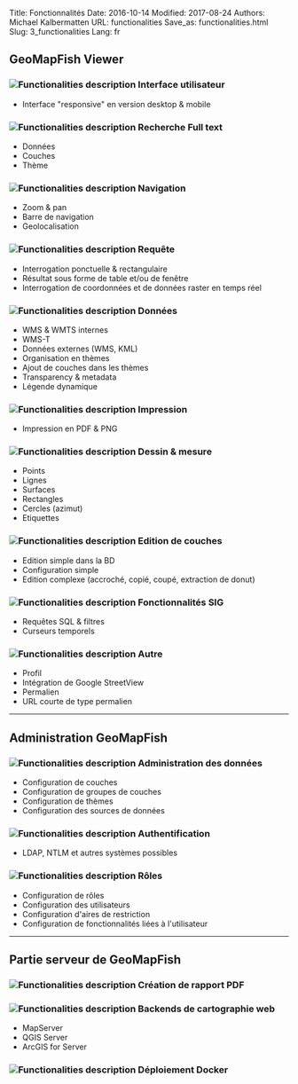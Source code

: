 Title: Fonctionnalités
Date: 2016-10-14
Modified: 2017-08-24
Authors: Michael Kalbermatten
URL: functionalities
Save_as: functionalities.html
Slug: 3_functionalities
Lang: fr

## GeoMapFish Viewer

### ![Functionalities description]({filename}/images/1_1_responsive.png) Interface utilisateur

* Interface "responsive" en version desktop & mobile

### ![Functionalities description]({filename}/images/1_2_search.png) Recherche Full text

* Données
* Couches
* Thème

### ![Functionalities description]({filename}/images/1_3_navigation.png) Navigation

* Zoom & pan
* Barre de navigation
* Geolocalisation

### ![Functionalities description]({filename}/images/1_4_query.png) Requête

* Interrogation ponctuelle & rectangulaire
* Résultat sous forme de table et/ou de fenêtre
* Interrogation de coordonnées et de données raster en temps réel

### ![Functionalities description]({filename}/images/1_5_data.png) Données

* WMS & WMTS internes
* WMS-T
* Données externes (WMS, KML)
* Organisation en thèmes
* Ajout de couches dans les thèmes
* Transparency & metadata
* Légende dynamique

### ![Functionalities description]({filename}/images/1_6_print.png) Impression

* Impression en PDF & PNG

### ![Functionalities description]({filename}/images/1_7_drawing.png) Dessin & mesure

* Points
* Lignes
* Surfaces
* Rectangles
* Cercles (azimut)
* Etiquettes

### ![Functionalities description]({filename}/images/1_8_layer_editing.png) Edition de couches

* Edition simple dans la BD
* Configuration simple
* Edition complexe (accroché, copié, coupé, extraction de donut)

### ![Functionalities description]({filename}/images/1_9_gis.png) Fonctionnalités SIG

* Requêtes SQL & filtres
* Curseurs temporels

### ![Functionalities description]({filename}/images/1_10_misc.png) Autre

* Profil
* Intégration de Google StreetView
* Permalien
* URL courte de type permalien

---

## Administration GeoMapFish

### ![Functionalities description]({filename}/images/2_1_configuration.png) Administration des données

* Configuration de couches
* Configuration de groupes de couches
* Configuration de thèmes
* Configuration des sources de données

### ![Functionalities description]({filename}/images/2_2_authentication.png) Authentification

* LDAP, NTLM et autres systèmes possibles

### ![Functionalities description]({filename}/images/2_3_roles.png) Rôles

* Configuration de rôles
* Configuration des utilisateurs
* Configuration d'aires de restriction
* Configuration de fonctionnalités liées à l'utilisateur

---

## Partie serveur de GeoMapFish

### ![Functionalities description]({filename}/images/3_1_pdf.png) Création de rapport PDF

### ![Functionalities description]({filename}/images/3_2_webmapping.png) Backends de cartographie web

* MapServer
* QGIS Server
* ArcGIS for Server

### ![Functionalities description]({filename}/images/3_3_docker.png) Déploiement Docker
